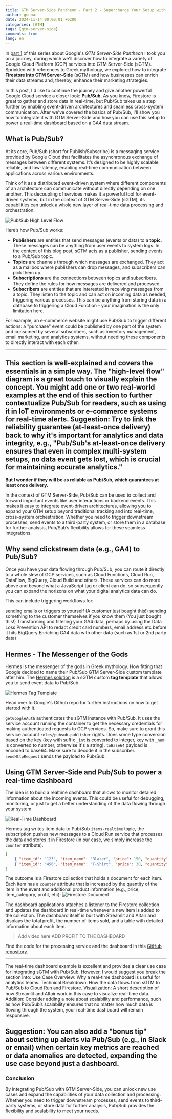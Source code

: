 ```yaml
---
title: GTM Server-Side Pantheon - Part 2 - Supercharge Your Setup with Pub/Sub
author: gunnar
date: 2024-11-14 00:00:01 +0200
categories: [GTM]
tags: [gtm-server-side]
comments: true
lang: en
---
```


In [part 1](https://gunnargriese.com/posts/gtm-server-side-firestore-integrations/) of this series about Google's _GTM Server-Side Pantheon_ I took you on a journey, during which we'll discover how to integrate a variety of Google Cloud Platform (GCP) services into GTM Server-Side (sGTM). Sprinkled with references to Greek mythology, we explored how to integrate **Firestore into GTM Server-Side** (sGTM) and how businesses can enrich their data streams and, thereby, enhance their marketing strategies. 

In this post, I'd like to continue the journey and give another powerful Google Cloud service a closer look: **Pub/Sub**. As you know, Firestore is great to gather and store data in real-time, but Pub/Sub takes us a step further by enabling event-driven architectures and seamless cross-system communication. After we've covered the basics of Pub/Sub, I'll show you how to integrate it with GTM Server-Side and how you can use this setup to power a real-time dashboard based on a GA4 data stream.

## What is Pub/Sub?
At its core, Pub/Sub (short for Publish/Subscribe) is a messaging service provided by Google Cloud that facilitates the asynchronous exchange of messages between different systems. It’s designed to be highly scalable, reliable, and low-latency, enabling real-time communication between applications across various environments.

Think of it as a distributed event-driven system where different components of an architecture can communicate without directly depending on one another. This decoupling of services makes it a powerful tool for event-driven systems, but in the context of GTM Server-Side (sGTM), its capabilities can unlock a whole new layer of real-time data processing and orchestration.

![Pub/Sub High Level Flow](/assets/img/gtm-ss-pubsub/pubsub-high-level-flow.png)

Here’s how Pub/Sub works:

* **Publishers** are entities that send messages (events or data) to a **topic**. These messages can be anything from user events to system logs. In the context of this blog post, sGTM acts as a publisher, sending events to a Pub/Sub topic.
* **Topics** are channels through which messages are exchanged. They act as a mailbox where publishers can drop messages, and subscribers can pick them up.
* **Subscriptions** are the connections between topics and subscribers. They define the rules for how messages are delivered and processed. 
* **Subscribers** are entities that are interested in receiving messages from a topic. They listen to the topic and can act on incoming data as needed, triggering various processes. This can be anything from storing data in a database to triggering a Cloud Function - your imagination is the only limitation here.

For example, an e-commerce website might use Pub/Sub to trigger different actions: a "purchase" event could be published by one part of the system and consumed by several subscribers, such as inventory management, email marketing, and analytics systems, without needing these components to directly interact with each other.


----
This section is well-explained and covers the essentials in a simple way. The "high-level flow" diagram is a great touch to visually explain the concept. You might add one or two real-world examples at the end of this section to further contextualize Pub/Sub for readers, such as using it in IoT environments or e-commerce systems for real-time alerts.
Suggestion: Try to link the reliability guarantee (at-least-once delivery) back to why it's important for analytics and data integrity, e.g., "Pub/Sub's at-least-once delivery ensures that even in complex multi-system setups, no data event gets lost, which is crucial for maintaining accurate analytics."
----

**But I wonder if they will be as reliable as Pub/Sub, which guarantees at least once delivery.**

In the context of GTM Server-Side, Pub/Sub can be used to collect and forward important events like user interactions or backend events. This makes it easy to integrate event-driven architectures, allowing you to expand your GTM setup beyond traditional tracking and into real-time, cross-system orchestration. Whether you need to trigger downstream processes, send events to a third-party system, or store them in a database for further analysis, Pub/Sub’s flexibility allows for these seamless integrations.

## Why send clickstream data (e.g., GA4) to Pub/Sub?

Once you have your data flowing through Pub/Sub, you can route it directly to a whole slew of GCP services, such as Cloud Functions, Cloud Run, DataFlow, BigQuery, Cloud Build and others. These services can do more above and beyond what a JavaScript tag or client can do, so subsequently you can expand the horizons on what your digital analytics data can do.

This can include triggering workflows for:

sending emails or triggers to yourself (A customer just bought this!)
sending something to the customer themselves if you know them (You just bought this!)
Transforming and filtering your GA4 data, perhaps by using the Data Loss Prevention API to redact credit card numbers, email address etc before it hits BigQuery
Enriching GA4 data with other data (such as 1st or 2nd party data)

## Hermes - The Messenger of the Gods

Hermes is the messenger of the gods in Greek mythology. How fitting that Google decided to name their Pub/Sub GTM Server-Side custom template after him. The [Hermes solution](https://github.com/google-marketing-solutions/gps-sgtm-pantheon/blob/main/sgtm/hermes/README.md) is a sGTM custom **tag template** that allows you to send event data to Pub/Sub. 

![Hermes Tag Template](/assets/img/gtm-ss-pubsub/hermes-tag-template.png)

Head over to Google's Github repo for further instructions on how to get started with it.

`getGoogleAuth` authenticates the sGTM instance with Pub/Sub. It uses the service account running the container to get the necessary credentials for making authenticated requests to GCP services. So, make sure to grant this service account `roles/pubsub.publisher` rights.
Does some type conversion based on the key (key with suffix `_int` is converted to integer, key with `_num` is converted to number, otherwise it's a string).
`toBase64` payload is encoded to base64. Make sure to decode it in the subscriber.
`sendHttpRequest` sends the payload to Pub/Sub.

## Using GTM Server-Side and Pub/Sub to power a real-time dashboard

The idea is to build a realtime dashboard that allows to monitor detailed information about the incoming events. This could be useful for debugging, monitoring, or just to get a better understanding of the data flowing through your system.

![Real-Time Dashboard](/assets/img/gtm-ss-pubsub/pubsub-realtime-dashboard.png)

Hermes tag writes item data to Pub/Sub `items-realtime` topic, the subscription pushes new messages to a Cloud Run service that processes the data and stores it in Firestore (in our case, we simply increase the `counter` attribute).

```json
[ 
    { "item_id": "123", "item_name": "Blazer", "price": 150, "quantity": 1, "currency": "DKK" }, 
    { "item_id": "456", "item_name": "T-Shirt", "price": 30, "quantity": 2, "currency": "DKK" } 
]
```

The outcome is a Firestore collection that holds a document for each item. Each item has a `counter` attribute that is increased by the quantity of the item in the event and additional product information (e.g., price, item_category, profit, etc):
![Firestore Document](/assets/img/gtm-ss-pubsub/firestore-document.png)

The dashboard applications attaches a listener to the Firestore collection and updates the dashboard in real-time whenever a new item is added to the collection. The dashboard itself is built with Streamlit and Altair and displays the total profit, the number of items sold, and a table with detailed information about each item.


> Add video here
> ADD PROFIT TO THE DASHBOARD

Find the code for the processing service and the dashboard in this [GitHub repository](https://github.com/GunnarGriese/firestore-realtime-dashboard).

----------
The real-time dashboard example is excellent and provides a clear use case for integrating sGTM with Pub/Sub. However, I would suggest you break the section into:
Use Case Overview: Why a real-time dashboard is useful for analytics teams.
Technical Breakdown: How the data flows from sGTM to Pub/Sub to Cloud Run and Firestore.
Visualization: A short description of how Streamlit and Altair work in this case to visualize real-time data.
Addition: Consider adding a note about scalability and performance, such as how Pub/Sub’s scalability ensures that no matter how much data is flowing through the system, your real-time dashboard will remain responsive.

Suggestion: You can also add a "bonus tip" about setting up alerts via Pub/Sub (e.g., in Slack or email) when certain key metrics are reached or data anomalies are detected, expanding the use case beyond just a dashboard.
----------

### Conclusion

By integrating Pub/Sub with GTM Server-Side, you can unlock new use cases and expand the capabilities of your data collection and processing. Whether you need to trigger downstream processes, send events to third-party systems, or store data for further analysis, Pub/Sub provides the flexibility and scalability to meet your needs.